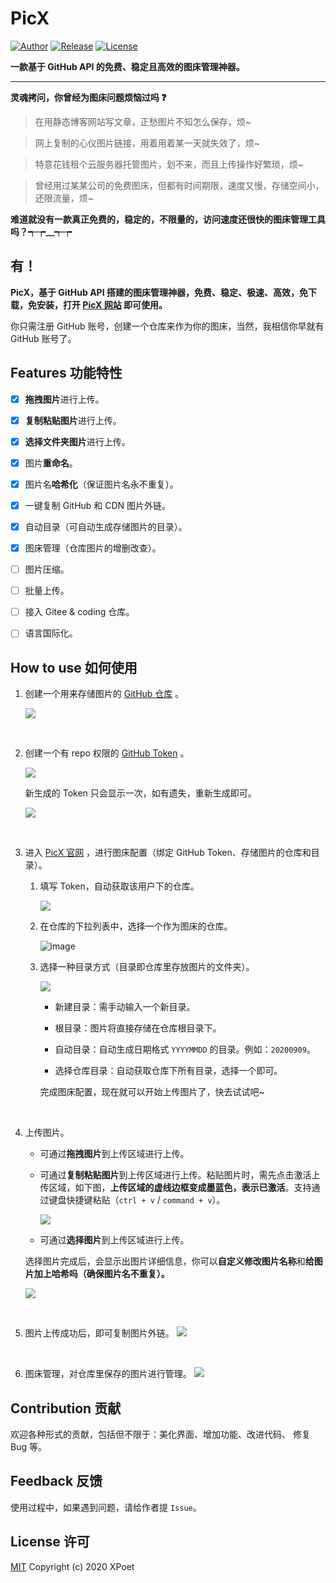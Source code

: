 # PicX

[![Author](https://img.shields.io/badge/author-XPoet-orange.svg)](https://github.com/XPoet)
[![Release](https://img.shields.io/github/release/XPoet/picx.svg)](https://github.com/XPoet/picx/releases)
[![License](https://img.shields.io/github/license/XPoet/picx.svg)](https://github.com/XPoet/picx/blob/master/LICENSE)

**一款基于 GitHub API 的免费、稳定且高效的图床管理神器。**

---

**灵魂拷问，你曾经为图床问题烦恼过吗 ❓**

> 在用静态博客网站写文章，正愁图片不知怎么保存，烦~

> 网上复制的心仪图片链接，用着用着某一天就失效了，烦~

> 特意花钱租个云服务器托管图片，划不来，而且上传操作好繁琐，烦~

> 曾经用过某某公司的免费图床，但都有时间期限，速度又慢，存储空间小，还限流量，烦~

**难道就没有一款真正免费的，稳定的，不限量的，访问速度还很快的图床管理工具吗？┭┮﹏┭┮**

<h2>有！</h2>

**PicX，基于 GitHub API 搭建的图床管理神器，免费、稳定、极速、高效，免下载，免安装，打开 [PicX 网站](https://picx.xpoet.cn/) 即可使用。**

你只需注册 GitHub 账号，创建一个仓库来作为你的图床，当然，我相信你早就有 GitHub 账号了。

## Features 功能特性

- [x] **拖拽图片**进行上传。

- [x] **复制粘贴图片**进行上传。

- [x] **选择文件夹图片**进行上传。

- [x] 图片**重命名**。

- [x] 图片名**哈希化**（保证图片名永不重复）。

- [x] 一键复制 GitHub 和 CDN 图片外链。

- [x] 自动目录（可自动生成存储图片的目录）。

- [x] 图床管理（仓库图片的增删改查）。

- [ ] 图片压缩。

- [ ] 批量上传。

- [ ] 接入 Gitee & coding 仓库。

- [ ] 语言国际化。

## How to use 如何使用

1. 创建一个用来存储图片的 [GitHub 仓库](https://github.com/new) 。

   ![](https://cdn.jsdelivr.net/gh/XPoet/image-hosting@master/PicX/image.j1486dtk68n.png)

 <br>

2. 创建一个有 repo 权限的 [GitHub Token](https://github.com/settings/tokens/new) 。

   ![](https://cdn.jsdelivr.net/gh/XPoet/image-hosting@master/PicX/image.lpt1xl9fu.png)

   新生成的 Token 只会显示一次，如有遗失，重新生成即可。

   ![](https://cdn.jsdelivr.net/gh/XPoet/xpoet-image-hosting/PicX/image.krns6rvn9l.png)

<br>

3. 进入 [PicX 官网](https://picx.xpoet.cn/) ，进行图床配置（绑定 GitHub Token、存储图片的仓库和目录）。

   1. 填写 Token，自动获取该用户下的仓库。

      ![](https://cdn.jsdelivr.net/gh/XPoet/image-hosting@master/PicX/17961602582378_.pic.7955twzzcmc0.jpg)

   2. 在仓库的下拉列表中，选择一个作为图床的仓库。

      ![image](https://cdn.jsdelivr.net/gh/XPoet/image-hosting@master/PicX/image.a24pdwe6b5.png)

   3. 选择一种目录方式（目录即仓库里存放图片的文件夹）。

      ![](https://cdn.jsdelivr.net/gh/XPoet/image-hosting@master/PicX/dirModel.2mnglli43fk0.jpg)

      - 新建目录：需手动输入一个新目录。

      - 根目录：图片将直接存储在仓库根目录下。

      - 自动目录：自动生成日期格式 `YYYYMMDD` 的目录。例如：`20200909`。

      - 选择仓库目录：自动获取仓库下所有目录，选择一个即可。

      完成图床配置，现在就可以开始上传图片了，快去试试吧~

<br>

4. 上传图片。

   - 可通过**拖拽图片**到上传区域进行上传。

   - 可通过**复制粘贴图片**到上传区域进行上传。粘贴图片时，需先点击激活上传区域，如下图，**上传区域的虚线边框变成墨蓝色，表示已激活**。支持通过键盘快捷键粘贴（`ctrl + v` / `command + v`）。

     ![](https://cdn.jsdelivr.net/gh/XPoet/image-hosting@master/PicX/image.6wfw84e4xlw0.png)

   - 可通过**选择图片**到上传区域进行上传。

    选择图片完成后，会显示出图片详细信息，你可以**自定义修改图片名称**和**给图片加上哈希吗（确保图片名不重复）。**

    ![](https://cdn.jsdelivr.net/gh/XPoet/image-hosting@master/PicX/image.3ibdn25rjfe0.png)

<br>

5. 图片上传成功后，即可复制图片外链。
   ![](https://cdn.jsdelivr.net/gh/XPoet/image-hosting@master/PicX/18031602583963_.pic_hd.70kvd1kgb880.jpg)

<br>

6. 图床管理，对仓库里保存的图片进行管理。
   ![](https://cdn.jsdelivr.net/gh/XPoet/image-hosting@master/PicX/ihm.3nr0yt9vrtk0.png)

## Contribution 贡献

欢迎各种形式的贡献，包括但不限于：美化界面、增加功能、改进代码、 修复 Bug 等。

## Feedback 反馈

使用过程中，如果遇到问题，请给作者提 `Issue`。

## License 许可

[MIT](https://github.com/XPoet/picx/blob/master/LICENSE) Copyright (c) 2020 XPoet
